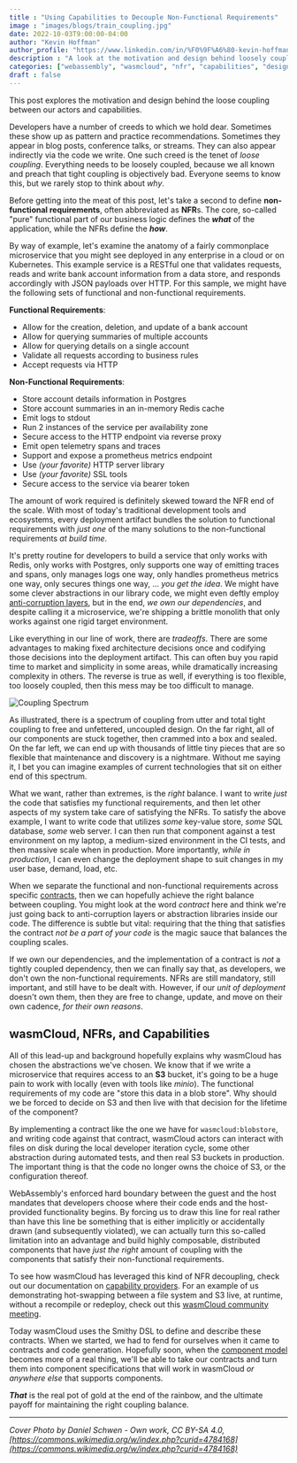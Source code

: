 ```yaml
---
title : "Using Capabilities to Decouple Non-Functional Requirements"
image : "images/blogs/train_coupling.jpg"
date: 2022-10-03T9:00:00-04:00
author: "Kevin Hoffman"
author_profile: "https://www.linkedin.com/in/%F0%9F%A6%80-kevin-hoffman-9252669/"
description : "A look at the motivation and design behind loosely coupling services for actors"
categories: ["webassembly", "wasmcloud", "nfr", "capabilities", "design"]
draft : false
---
```


This post explores the motivation and design behind the loose coupling between our actors and capabilities.


Developers have a number of creeds to which we hold dear. Sometimes these show up as pattern and practice recommendations. Sometimes they appear in blog posts, conference talks, or streams. They can also appear indirectly via the code we write. One such creed is the tenet of _loose coupling_. Everything needs to be loosely coupled, because we all known and preach that tight coupling is objectively bad. Everyone seems to know this, but we rarely stop to think about _why_.

Before getting into the meat of this post, let's take a second to define **non-functional requirements**, often abbreviated as **NFR**s. The core, so-called "pure" functional part of our business logic defines the **_what_** of the application, while the NFRs define the **_how_**.

By way of example, let's examine the anatomy of a fairly commonplace microservice that you might see deployed in any enterprise in a cloud or on Kubernetes. This example service is a RESTful one that validates requests, reads and write bank account information from a data store, and responds accordingly with JSON payloads over HTTP. For this sample, we might have the following sets of functional and non-functional requirements.

**Functional Requirements**:
* Allow for the creation, deletion, and update of a bank account
* Allow for querying summaries of multiple accounts
* Allow for querying details on a single account
* Validate all requests according to business rules
* Accept requests via HTTP

**Non-Functional Requirements**:
* Store account details information in Postgres
* Store account summaries in an in-memory Redis cache
* Emit logs to stdout
* Run 2 instances of the service per availability zone
* Secure access to the HTTP endpoint via reverse proxy
* Emit open telemetry spans and traces
* Support and expose a prometheus metrics endpoint
* Use _(your favorite)_ HTTP server library
* Use _(your favorite)_ SSL tools
* Secure access to the service via bearer token

The amount of work required is definitely skewed toward the NFR end of the scale. With most of today's traditional development tools and ecosystems, every deployment artifact bundles the solution to functional requirements with _just one_ of the many solutions to the non-functional requirements _at build time_.

It's pretty routine for developers to build a service that only works with Redis, only works with Postgres, only supports one way of emitting traces and spans, only manages logs one way, only handles prometheus metrics one way, only secures things one way, ... _you get the idea_. We might have some clever abstractions in our library code, we might even deftly employ [anti-corruption layers](https://learn.microsoft.com/en-us/azure/architecture/patterns/anti-corruption-layer), but in the end, _we own our dependencies_, and despite calling it a microservice, we're shipping a brittle monolith that only works against one rigid target environment.

Like everything in our line of work, there are _tradeoffs_. There are some advantages to making fixed architecture decisions once and codifying those decisions into the deployment artifact. This can often buy you rapid time to market and simplicity in some areas, while dramatically increasing complexity in others. The reverse is true as well, if everything is too flexible, too loosely coupled, then this mess may be too difficult to manage.

![Coupling Spectrum](/images/blogs/coupling_spectrum.png)

As illustrated, there is a spectrum of coupling from utter and total tight coupling to free and unfettered, uncoupled design. On the far right, all of our components are stuck together, then crammed into a box and sealed. On the far left, we can end up with thousands of little tiny pieces that are so flexible that maintenance and discovery is a nightmare. Without me saying it, I bet you can imagine examples of current technologies that sit on either end of this spectrum.

What we want, rather than extremes, is the _right_ balance. I want to write _just_ the code that satisfies my functional requirements, and then let other aspects of my system take care of satisfying the NFRs. To satisfy the above example, I want to write code that utilizes _some_ key-value store, _some_ SQL database, _some_ web server. I can then run that component against a test environment on my laptop, a medium-sized environment in the CI tests, and then massive scale when in production. More importantly, _while in production_, I can even change the deployment shape to suit changes in my user base, demand, load, etc.

When we separate the functional and non-functional requirements across specific [contracts](https://en.wikipedia.org/wiki/Design_by_contract), then we can hopefully achieve the right balance between coupling. You might look at the word _contract_ here and think we're just going back to anti-corruption layers or abstraction libraries inside our code. The difference is subtle but vital: requiring that the thing that satisfies the contract _not be a part of your code_ is the magic sauce that balances the coupling scales.

If we own our dependencies, and the implementation of a contract is _not_ a tightly coupled dependency, then we can finally say that, as developers, we don't own the non-functional requirements. NFRs are still mandatory, still important, and still have to be dealt with. However, if our _unit of deployment_ doesn't own them, then they are free to change, update, and move on their own cadence, _for their own reasons_.

## wasmCloud, NFRs, and Capabilities

All of this lead-up and background hopefully explains why wasmCloud has chosen the abstractions we've chosen. We know that if we write a microservice that requires access to an **S3** bucket, it's going to be a huge pain to work with locally (even with tools like _minio_). The functional requirements of my code are "store this data in a blob store". Why should we be forced to decide on S3 and then live with that decision for the lifetime of the component? 

By implementing a contract like the one we have for `wasmcloud:blobstore`, and writing code against that contract, wasmCloud actors can interact with files on disk during the local developer iteration cycle, some other abstraction during automated tests, and then real S3 buckets in production. The important thing is that the code no longer owns the choice of S3, or the configuration thereof.

WebAssembly's enforced hard boundary between the guest and the host mandates that developers choose where their code ends and the host-provided functionality begins. By forcing us to draw this line for real rather than have this line be something that is either implicitly or accidentally drawn (and subsequently violated), we can actually turn this so-called limitation into an advantage and build highly composable, distributed components that have _just the right_ amount of coupling with the components that satisfy their non-functional requirements.

To see how wasmCloud has leveraged this kind of NFR decoupling, check out our documentation on [capability providers](https://wasmcloud.dev/app-dev/std-caps/). For an example of us demonstrating hot-swapping between a file system and S3 live, at runtime, without a recompile or redeploy, check out this [wasmCloud community meeting](https://youtu.be/s_Y-ISP58qk?t=522).

Today wasmCloud uses the Smithy DSL to define and describe these contracts. When we started, we had to fend for ourselves when it came to contracts and code generation. Hopefully soon, when the [component model](../webassembly_components_and_wasmcloud_actors_a_glimpse_of_the_future) becomes more of a real thing, we'll be able to take our contracts and turn them into component specifications that will work in wasmCloud _or anywhere else_ that supports components. 

**_That_** is the real pot of gold at the end of the rainbow, and the ultimate payoff for maintaining the right coupling balance.

---
_Cover Photo by Daniel Schwen - Own work, CC BY-SA 4.0, [https://commons.wikimedia.org/w/index.php?curid=4784168](https://commons.wikimedia.org/w/index.php?curid=4784168)_